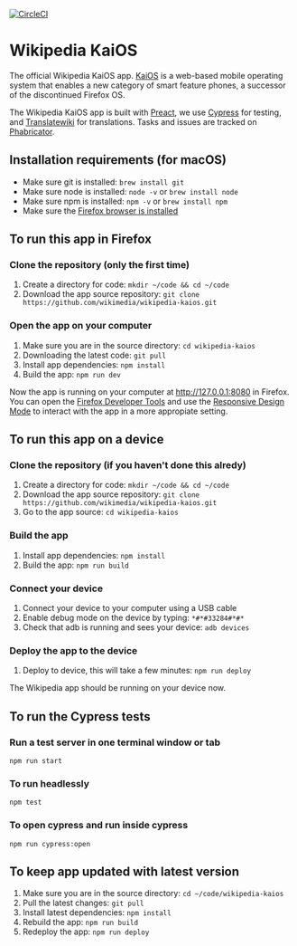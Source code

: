 [![CircleCI](https://circleci.com/gh/wikimedia/wikipedia-kaios/tree/master.svg?style=svg)](https://circleci.com/gh/wikimedia/wikipedia-kaios/tree/master)

# Wikipedia KaiOS 

The official Wikipedia KaiOS app. [KaiOS](https://developer.kaiostech.com/) is a web-based mobile operating system that enables a new category of smart feature phones, a successor of the discontinued Firefox OS.

The Wikipedia KaiOS app is built with [Preact](https://github.com/preactjs/preact), we use [Cypress](https://github.com/cypress-io/cypress) for testing, and [Translatewiki](https://github.com/wikimedia/translatewiki) for translations. Tasks and issues are tracked on [Phabricator](https://phabricator.wikimedia.org/project/profile/4305/).

## Installation requirements (for macOS)

* Make sure git is installed: `brew install git`
* Make sure node is installed: `node -v` or `brew install node`
* Make sure npm is installed: `npm -v` or `brew install npm`
* Make sure the [Firefox browser is installed](https://www.mozilla.org/en-US/firefox/new/)

## To run this app in Firefox

### Clone the repository (only the first time)

1. Create a directory for code: `mkdir ~/code && cd ~/code`
2. Download the app source repository: `git clone https://github.com/wikimedia/wikipedia-kaios.git`

### Open the app on your computer
1. Make sure you are in the source directory: `cd wikipedia-kaios`
2. Downloading the latest code: `git pull`
3. Install app dependencies: `npm install`
4. Build the app: `npm run dev`

Now the app is running on your computer at http://127.0.0.1:8080  in Firefox. You can open the [Firefox Developer Tools](https://developer.mozilla.org/en-US/docs/Tools) and use the [Responsive Design Mode](https://developer.mozilla.org/en-US/docs/Tools/Responsive_Design_Mode) to interact with the app in a more appropiate setting.

## To run this app on a device

### Clone the repository (if you haven't done this alredy)

1. Create a directory for code: `mkdir ~/code && cd ~/code`
2. Download the app source repository: `git clone https://github.com/wikimedia/wikipedia-kaios.git`
3. Go to the app source: `cd wikipedia-kaios`

### Build the app
1. Install app dependencies: `npm install`
2. Build the app: `npm run build`

### Connect your device
1. Connect your device to your computer using a USB cable
2. Enable debug mode on the device by typing: `*#*#33284#*#*`
3. Check that adb is running and sees your device: `adb devices`

### Deploy the app to the device
1. Deploy to device, this will take a few minutes: `npm run deploy`

The Wikipedia app should be running on your device now.

## To run the Cypress tests

### Run a test server in one terminal window or tab
`npm run start`

### To run headlessly
`npm test`

### To open cypress and run inside cypress
`npm run cypress:open`

## To keep app updated with latest version

1. Make sure you are in the source directory: `cd ~/code/wikipedia-kaios`
2. Pull the latest changes: `git pull`
3. Install latest dependencies: `npm install`
4. Rebuild the app: `npm run build`
5. Redeploy the app: `npm run deploy`
